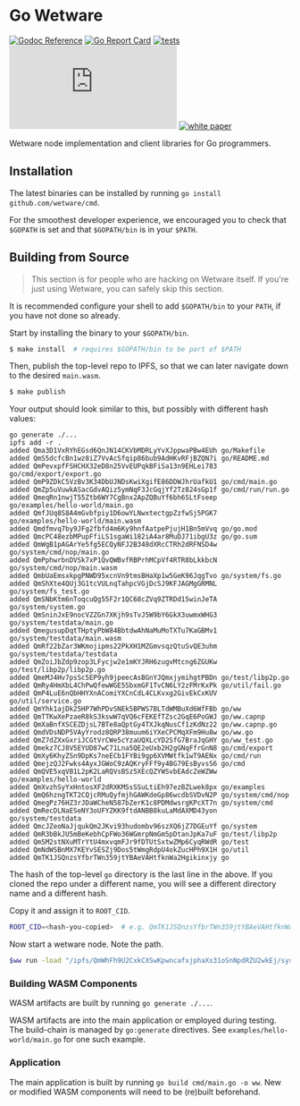 # Go Wetware

[![Godoc Reference](https://img.shields.io/badge/godoc-reference-blue.svg?style=flat-square)](https://godoc.org/github.com/wetware/go)
[![Go Report Card](https://goreportcard.com/badge/github.com/wetware/go?style=flat-square)](https://goreportcard.com/report/github.com/wetware/go)
[![tests](https://github.com/wetware/go/workflows/Go/badge.svg)](https://github.com/wetware/go/actions/workflows/go.yml)
[![Matrix](https://img.shields.io/matrix/wetware:matrix.org?color=lightpink&label=support%20chat&logo=matrix&style=flat-square)](https://matrix.to/#/#wetware:matrix.org)
[![white paper](https://img.shields.io/badge/white%20paper-reading%20time%20--%207%20min-9cf?style=flat-square)](https://hackmd.io/@fCsHyW7yR3C5lGQFbh9KdQ/SJzOIt9k3)

Wetware node implementation and client libraries for Go programmers.

## Installation

The latest binaries can be installed by running `go install github.com/wetware/cmd`.

For the smoothest developer experience, we encouraged you to check that `$GOPATH` is set and that `$GOPATH/bin` is in your `$PATH`.

## Building from Source

>This section is for people who are hacking on Wetware itself.  If you're just using Wetware, you can safely skip this section.

It is recommended configure your shell to add `$GOPATH/bin` to your `PATH`, if you have not done so already.

Start by installing the binary to your `$GOPATH/bin`.

```bash
$ make install  # requires $GOPATH/bin to be part of $PATH
```


Then, publish the top-level repo to IPFS, so that we can later navigate down
to the desired `main.wasm`. 

```bash
$ make publish
```
Your output should look similar to this, but possibly with different hash values:
```
go generate ./...
ipfs add -r .
added Qma3D1VxRYhEGsd6QnJN14CKVbMDRLyYvXJppwaPBw4EUh go/Makefile
added QmS5dcfcBn1wz8iZ7VvAcSfqip86bub9AdHKvRFjBZQN7i go/README.md
added QmPevxpfFSHCHX32eD8n25VvEUPqkBFiSa13n9EHLei783 go/cmd/export/export.go
added QmP9ZDkC5VzBv3K34DbUJNDsKwiXgifE86DDWJhrUafkU1 go/cmd/main.go
added QmZp5uVuwkASacGdvAQiz5ymNqF3JcGqjYf2Tz824sGp1f go/cmd/run/run.go
added QmeqRn1nwjT55Ztb6WY7CgBnx2ApZQBuYf6bh6SLtFseep go/examples/hello-world/main.go
added QmfJUq8S8A4mGvbfpiy1D6owYLNwxtectgpZzfwSj5PGK7 go/examples/hello-world/main.wasm
added Qmdfmvq7by9JFg2fbfd4m6Ky9hnfAatpePjujH1Bn5mVvq go/go.mod
added QmcPC48ezbMPupFfiLS1sgaWi182iA4ar8MuDJ71ibgU3z go/go.sum
added QmWgB1pAGArYe5fg5ECQyNFJ2B348dXRcCTRh2dRFNSD4w go/system/cmd/nop/main.go
added QmPphwrbnDVSk7xP1QvQWBvfRBPrhMCpVf4RTR8bLkkbcN go/system/cmd/nop/main.wasm
added QmbUaEmsxkpgPNWD95xcnVn9tmsBHaXp1w5GeK96JqgTvo go/system/fs.go
added QmShXte4QUj3G1tcVULnqTahpcVGjDcSJ9KFJAGMgGRMNL go/system/fs_test.go
added QmSNbKtm6nToqcuQg55F2r1QC68cZVq9ZTRDd15winJeTA go/system/system.go
added QmSninJxE9nocVZZGn7XKjh9sTvJ5W9bY6GkX3uwmxWHG3 go/system/testdata/main.go
added QmegusupDqtTHptyPbW84BbtdwAhNaMuMoTXTu7KaGBMv1 go/system/testdata/main.wasm
added QmRf22bZar3WKmojipms22PkXH1MZGmvsqzQtuSvQE3uhm go/system/testdata/testdata
added QmZoiJbZdp9zop3LFycjw2e1mKYJRH6zugvMtcng6ZGUKw go/test/libp2p/libp2p.go
added QmeMJ4Hv7psSc5EP9yh9jpeecAsBGnYJQmxjymihgtPBDn go/test/libp2p.go
added QmRy4HmXbL4ChPwQfewWGE5SbxmGF1TvCN6LY2zFMrKxPk go/util/fail.go
added QmP4LuE6nQbHHYXnAComiYXCnCdL4CLKvxg2GivEkCxKUV go/util/service.go
added QmYhk1ajDk25HP7WhPDvSNEk5BPWS7BLTdWMBuXd6WfFBb go/ww
added QmTTKwXePzaeR8kS3kswW7qVQ6cFEKEfTZsc2GqE6PoGWJ go/ww.capnp
added QmXaBnfXSCEZDjsL7BTe8aQptGy4TXJkqNusCf1zKdNz22 go/ww.capnp.go
added QmdVDsNDP5VAyYrodz8QRP38muum6iYXeCPCMqXFm9Hu8w go/ww.go
added QmZ7dZXxGxriJCGtVrCWe5cYzaUQXLcYD2SfG7BraJqGHY go/ww_test.go
added Qmekz7CJ8V5EYUD87wC71Lna5QE2eUxb2H2gGNqFfrGnN8 go/cmd/export
added QmXy6KhyZSn9DpKs7neECb1FYBi9gp6XVMWtfk1wT9AENx go/cmd/run
added QmejzQJ2Fwks4AyxJGWoC9zAQKryFFf9y4BG79EsByvsS6 go/cmd
added QmQVE5xqVB1L2pK2LaRQVsBSz5XEcQZYWSvbEAdcZeWZWw go/examples/hello-world
added QmXvzhSyYxHntosXF2dRXKMSsSSuLtiEh97ezBZLwek8px go/examples
added QmQ6hzngTKT2CQjcRMuQyfmjhGAWKdeGp86wcdbSVDvN2P go/system/cmd/nop
added QmegPz76HZ3rJDaWCheN587bZerK1c8PDMdwsrgKPcXT7n go/system/cmd
added QmRecDLNaESeNY3oUFYZKK9ftdANBB8kuLaMdAXMD43yon go/system/testdata
added QmcJZeoNaJjqukQm2JKvi93hudombv96szXQ6jZ7DGEuYf go/system
added QmR3bBkJU5mBeKebhCpFWo36WGmrpNmGm5pDtanJpKa7uF go/test/libp2p
added QmSM2stNXuMTrYtU4mxvqmFJr9fDTUtSxtwZMp6CyqRWdR go/test
added QmNdWSBnMX7KEYvSESZj9Dos5tWmgRdpU4okZucHPh9X1H go/util
added QmTK1JSQnzsYfbrTWn359jtYBAeVAHtfknWa2Hgikinxjy go
```

The hash of the top-level `go` directory is the last line in the above.  If you cloned
the repo under a different name, you will see a different directory name and a different
hash. 

Copy it and assign it to `ROOT_CID`.

```bash
ROOT_CID=<hash-you-copied>  # e.g. QmTK1JSQnzsYfbrTWn359jtYBAeVAHtfknWa2Hgikinxjy
```

Now start a wetware node.  Note the path.
```bash
$ww run -load "/ipfs/QmWhFh9U2CxkCXSwKpwncafxjphaXs31oSnNpdRZU2wkEj/system/cmd/nop"
```


### Building WASM Components
WASM artifacts are built by running `go generate ./...`.

WASM artifacts are into the main application or employed during testing.  The build-chain is managed by `go:generate` directives.  See `examples/hello-world/main.go` for one such example.

###  Application

The main application is built by running `go build cmd/main.go -o ww`.  New or modified WASM components will need to be (re)built beforehand.
